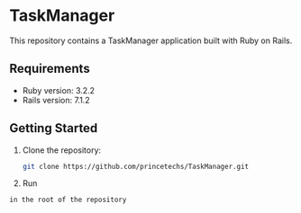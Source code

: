 # TaskManager

This repository contains a TaskManager application built with Ruby on Rails.

## Requirements

- Ruby version: 3.2.2
- Rails version: 7.1.2

## Getting Started

1. Clone the repository:
   ```sh
   git clone https://github.com/princetechs/TaskManager.git
2. Run
```bin/dev
in the root of the repository